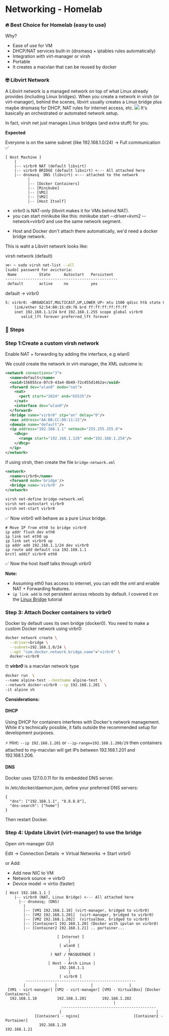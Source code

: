 # Networking - Homelab

### 🔥 Best Choice for Homelab (easy to use)

Why?
- Ease of use for VM
-  DHCP/NAT services built-in (dnsmasq + iptables rules automatically)
- Integration with virt-manager or virsh
- Portable
- It creates a macvlan that can be reused by docker

### 🤓 Libvirt Network

A Libvirt network is a managed network on top of what Linux already provides (including Linux bridges). When you create a network in virsh (or virt-manager), behind the scenes, libvirt usually creates a Linux bridge plus maybe dnsmasq for DHCP, NAT rules for internet access, etc.
![](libvirt.png)
It's basically an orchestrated or automated network setup.

In fact, virsh net just manages Linux bridges (and extra stuff) for you.

**Expected**

Everyone is on the same subnet (like 192.168.1.0/24) → Full communication ✅
```
[ Host Machine ]
    |
    |-- virbr0 NAT (default libvirt)
    |-- virbr0 BRIDGE (default libvirt) <--- All attached here
    |-- dnsmasq  DNS (libvirt) <--- attached to the network
          |
          |-- [Docker Containers]
          |-- [Minikube]
          |-- [VM1]
          |-- [VM2]
          |-- [Host Itself]
```

+ virbr0 is NAT-only (libvirt makes it for VMs behind NAT).
+ you can start minikube like this: minikube start --driver=kvm2 --network=virbr0 and use the same network segment.
- Host and Docker don't attach there automatically, we'd need a docker bridge network.

This is waht a Libvirt network looks like:

virsh network (default)
```sh
⋊> ~ sudo virsh net-list --all                                                                 
[sudo] password for avictoria:
 Name          State      Autostart   Persistent
--------------------------------------------------
 default       active     no          yes
```
default → virbr0
```sh
5: virbr0: <BROADCAST,MULTICAST,UP,LOWER_UP> mtu 1500 qdisc htb state UP group default qlen 1000
    link/ether 52:54:00:15:d9:76 brd ff:ff:ff:ff:ff:ff
    inet 192.168.1.1/24 brd 192.168.1.255 scope global virbr0
       valid_lft forever preferred_lft forever
```
### 👀 **Steps**

### **Step 1:Create a custom virsh network**

Enable NAT + forwarding by adding the interface, e.g wlan0

We could create the network in virt-manager, the XML outcome is:
```xml
<network connections="3">
  <name>default</name>
  <uuid>156055ce-07c9-43a4-8b49-72c455d14b2a</uuid>
  <forward dev="wlan0" mode="nat">
    <nat>
      <port start="1024" end="65535"/>
    </nat>
    <interface dev="wlan0"/>
  </forward>
  <bridge name="virbr0" stp="on" delay="0"/>
  <mac address="AA:BB:CC:00:11:22"/>
  <domain name="default"/>
  <ip address="192.168.1.1" netmask="255.255.255.0">
    <dhcp>
      <range start="192.168.1.128" end="192.168.1.254"/>
    </dhcp>
  </ip>
</network>
```

if using virsh, then create the file `bridge-network.xml`
```xml
<network>
  <name>virbr0</name>
  <forward mode='bridge'/>
  <bridge name='virbr0' />
</network>
```
```sh
virsh net-define bridge-network.xml
virsh net-autostart virbr0
virsh net-start virbr0
```
✅ Now virbr0 will behave as a pure Linux bridge.

```
# Move IP from eth0 to bridge virbr0
ip addr flush dev eth0
ip link set eth0 up
ip link set virbr0 up
ip addr add 192.168.1.1/24 dev virbr0
ip route add default via 192.168.1.1
brctl addif virbr0 eth0

```
✅ Now the host itself talks through virbr0

**Note:** 
- Assuming eth0 has access to internet, you can edit the xml and enable NAT + Forwarding features.
-  `ip link add` is not persistent across reboots by default. I covered it on the [Linux Bridge](/linux-bridge.md) tutorial


### **Step 3: Attach Docker containers to virbr0**
Docker by default uses its own bridge (docker0).
You need to make a custom Docker network using virbr0:
```sh
docker network create \
  --driver=bridge \
  --subnet=192.168.1.0/24 \
  --opt "com.docker.network.bridge.name"="virbr0" \
  docker-virbr0

```
🤓  ***virbr0*** is a macvlan network type
```sh
docker run  \
--name alpine-test --hostname alpine-test \
--network docker-virbr0 --ip 192.168.1.201  \
-it alpine sh
```
**Considerations:** 

#### DHCP
Using DHCP for containers interferes with Docker's network management. While it's technically possible, it falls outside the recommended setup for development purposes.

⚡ Hint: `--ip 192.168.1.201` or `--ip-range=192.168.1.200/29` then containers attached to my-macvlan will get IPs between 192.168.1.201 and 192.168.1.206.

#### DNS
Docker uses 127.0.0.11 for its embedded DNS server.

In /etc/docker/daemon.json, define your preferred DNS servers:
```
{
  "dns": ["192.168.1.1", "8.8.8.8"],
  "dns-search": ["home"]
}
```
Then restart Docker.



### **Step 4: Update Libvirt (virt-manager) to use the bridge**
Open virt-manager GUI

Edit → Connection Details → Virtual Networks → Start virbr0

or Add: 
- Add new NIC to VM
- Network source → virbr0
- Device model → virtio (faster)


```
[ Host 192.168.1.1 ]
    |-- virbr0 (NAT, Linux Bridge) <--- All attached here
      |-- dnsmasq; (DNS)
        |
        |-- [VM1 192.168.1.10] (virt-manager, bridged to virbr0)
        |-- [VM2 192.168.1.201]  (virt-manager, bridged to virbr0)
        |-- [VM2 192.168.1.202]  (virtualbox, bridged to virbr0)      
        |-- [Container1 192.168.1.20] (Docker with ipvlan on virbr0)
        |-- [Container2 192.168.1.21] .. portainer...
```

```
                       [ Internet ]
                            |
                        [ wlan0 ]
                            |
                    ( NAT / MASQUERADE )
                            |
                   [ Host - Arch Linux ]
                        192.168.1.1
                            |
                        [ virbr0 ]
         -------------------------------------------------
        |             |               |                |
 [VM1 - virt-manager] [VM2 - virt-manager] [VM3 - VirtualBox] [Docker Containers]
  192.168.1.10         192.168.1.201       192.168.1.202  
                                                |                 
                         ------------------------------------------
                        |                                          |
             [Container1 - nginx]                        [Container2 - Portainer]
               192.168.1.20                                192.168.1.21

```